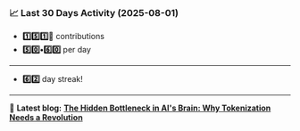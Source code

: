 <!--START_STATS-->
### 📈 Last 30 Days Activity (2025-08-01)  
- **1️⃣5️⃣1️⃣🎱** contributions  
- **5️⃣0️⃣•6️⃣0️⃣** per day
---
- **6️⃣2️⃣** day streak!
---
📝 **Latest blog:** [**The Hidden Bottleneck in AI's Brain: Why Tokenization Needs a Revolution**](https://andriak.com/blog/tokenization-revolution)
<!--END_STATS-->
